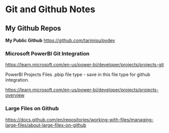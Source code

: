 # Git and Github Notes

## My Github Repos


**My Public Github**
https://github.com/tarimisu/pydev

### Microsoft PowerBI Git Integration
https://learn.microsoft.com/en-us/power-bi/developer/projects/projects-git

PowerBI Projects Files .pbip file type - save in this file type for github integration.

https://learn.microsoft.com/en-us/power-bi/developer/projects/projects-overview


### Large Files on Github
https://docs.github.com/en/repositories/working-with-files/managing-large-files/about-large-files-on-github


